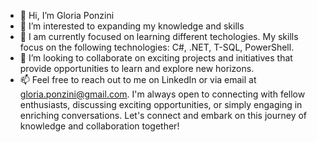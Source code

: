 - 👋 Hi, I’m Gloria Ponzini 
- 👀 I’m interested to expanding my knowledge and skills
- 🌱 I am currently focused on learning different techologies. My skills focus on the following technologies: C#, .NET, T-SQL, PowerShell.
- 💞️ I’m looking to collaborate on exciting projects and initiatives that provide opportunities to learn and explore new horizons. 
- 📫 Feel free to reach out to me on LinkedIn or via email at gloria.ponzini@gmail.com. I'm always open to connecting with fellow enthusiasts, discussing exciting opportunities, or simply engaging in enriching conversations. Let's connect and embark on this journey of knowledge and collaboration together!

<!---
ponzigloria/ponzigloria is a ✨ special ✨ repository because its `README.md` (this file) appears on your GitHub profile.
You can click the Preview link to take a look at your changes.
--->
